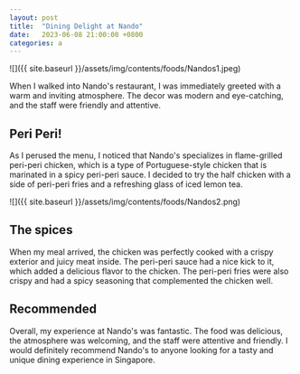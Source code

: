 ```yaml
---
layout: post
title:  "Dining Delight at Nando"
date:   2023-06-08 21:00:00 +0800
categories: a
---
```


![]({{ site.baseurl }}/assets/img/contents/foods/Nandos1.jpeg)

When I walked into Nando's restaurant, I was immediately greeted with a warm and inviting atmosphere. The decor was modern and eye-catching, and the staff were friendly and attentive.

## Peri Peri!
As I perused the menu, I noticed that Nando's specializes in flame-grilled peri-peri chicken, which is a type of Portuguese-style chicken that is marinated in a spicy peri-peri sauce. I decided to try the half chicken with a side of peri-peri fries and a refreshing glass of iced lemon tea.

![]({{ site.baseurl }}/assets/img/contents/foods/Nandos2.png)
## The spices
When my meal arrived, the chicken was perfectly cooked with a crispy exterior and juicy meat inside. The peri-peri sauce had a nice kick to it, which added a delicious flavor to the chicken. The peri-peri fries were also crispy and had a spicy seasoning that complemented the chicken well.

## Recommended
Overall, my experience at Nando's was fantastic. The food was delicious, the atmosphere was welcoming, and the staff were attentive and friendly. I would definitely recommend Nando's to anyone looking for a tasty and unique dining experience in Singapore.